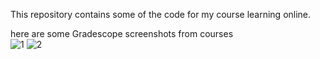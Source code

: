 This repository contains some of the code for my course learning online.

here are some Gradescope screenshots from courses                
![1](https://github.com/user-attachments/assets/40ac7958-a2af-4ae1-9e0a-24c3c5b435ba)
![2](https://github.com/user-attachments/assets/59d14b04-707d-49a6-bb3d-44209c9d921c)
